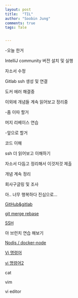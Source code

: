 ```yaml
---
layout: post
title:  "TIL"
author: "Soobin Jung"
comments: true
tags: Tale


---
```


-오늘 한거

IntelliJ community 버전 설치 및 실행

자소서 수정

Gitlab ssh 생성 및 연결

도커 에러 해결중

이외에 개념들 계속 읽어보고 정리중 

-좀 이따 할거

머지 리베이스 연습





-앞으로 할거

코드 이해

ssh 더 읽어보고 이해하기 

자소서 다듬고 정리해서 이것저것 제출

개념 계속 정리

회사구글링 및 조사



아.. 너무 행복하다 진심으로...





[GitHub&gitlab](https://medium.com/@_diana_lee/github-gitlab%EC%9C%BC%EB%A1%9C-%ED%98%91%EC%97%85%ED%95%98%EB%8A%94-%ED%95%9C%EA%B0%80%EC%A7%80-%EB%B0%A9%EB%B2%95-feature-branch-workflow-9034441cf285)

[git merge rebase](https://brunch.co.kr/@anonymdevoo/7)

[SSH](https://baked-corn.tistory.com/52)

아 브런치 연습 해보기

[Nodjs / docker-node](https://github.com/nodejs/docker-node/blob/master/README.md#how-to-use-this-image)

[Vi 명령어](https://blockdmask.tistory.com/25)

[vi 명령어2](https://jhnyang.tistory.com/54)

cat

vim

vi editor

